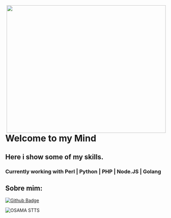 

<!--
**Duconx/Duconx** is a :sparkles: _special_ :sparkles: repository because its `README.md` (this file) appears on your GitHub profile.

Here are some ideas to get you started:

- :telescope: I’m currently working on ...
- :seedling: I’m currently learning ...
- :people_with_bunny_ears_partying: I’m looking to collaborate on ...
- :thinking: I’m looking for help with ...
- :speech_balloon: Ask me about ...
- :mailbox: How to reach me: ...
- :smile: Pronouns: ...
- :zap: Fun fact: ...
-->

<img align="right" width="500" height="400" src="https://media2.giphy.com/media/13HgwGsXF0aiGY/giphy.gif">

# Welcome to my Mind

## Here i show some of my skills.

### Currently working with Perl | Python | PHP | Node.JS | Golang



## Sobre mim:
[![Github Badge](https://img.shields.io/badge/-Github-000?style=flat-square&logo=Github&logoColor=white&link=link_do_seu_perfil_no_github)](https://github.com/pitchgabriel)


![OSAMA STTS](https://github-readme-stats.vercel.app/api?username=pitchgabriel&show_icons=true&theme=default)
